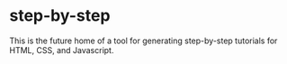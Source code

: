 step-by-step
============

This is the future home of a tool for generating step-by-step tutorials for HTML, CSS, and Javascript. 
